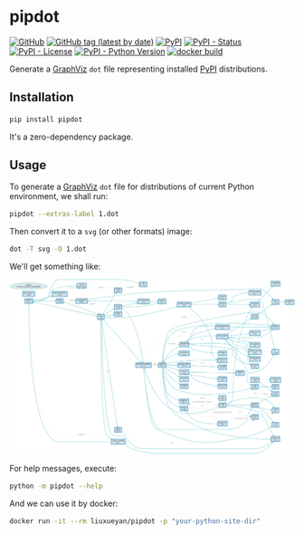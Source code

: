 # pipdot

[![GitHub](https://img.shields.io/github/license/tanbro/pipdot)](https://github.com/tanbro/pipdot)
[![GitHub tag (latest by date)](https://img.shields.io/github/v/tag/tanbro/pipdot)](https://github.com/tanbro/pipdot/tags)
[![PyPI](https://img.shields.io/pypi/v/pipdot)](https://pypi.org/project/pipdot/)
[![PyPI - Status](https://img.shields.io/pypi/status/pipdot)](https://pypi.org/project/pipdot/)
[![PyPI - License](https://img.shields.io/pypi/l/pipdot)](https://pypi.org/project/pipdot/)
[![PyPI - Python Version](https://img.shields.io/pypi/pyversions/pipdot)](https://pypi.org/project/pipdot/)
[![docker build](https://github.com/tanbro/pipdot/actions/workflows/docker-build.yml/badge.svg)](https://github.com/tanbro/pipdot/actions/workflows/docker-build.yml)

Generate a [GraphViz][] `dot` file representing installed [PyPI][] distributions.

## Installation

```bash
pip install pipdot
```

It's a zero-dependency package.

## Usage

To generate a [GraphViz][] `dot` file for distributions of current Python environment, we shall run:

```bash
pipdot --extras-label 1.dot
```

Then convert it to a `svg` (or other formats) image:

```bash
dot -T svg -O 1.dot
```

We'll get something like:

![assets/1.dot.svg](assets/1.dot.svg)

For help messages, execute:

```bash
python -m pipdot --help
```

And we can use it by docker:

```bash
docker run -it --rm liuxueyan/pipdot -p "your-python-site-dir"
```

[PyPI]: https://pypi.org/
[pip]: https://pip.pypa.io/
[GraphViz]: https://graphviz.org/

